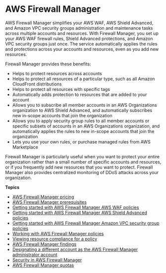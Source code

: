 # AWS Firewall Manager<a name="fms-chapter"></a>

AWS Firewall Manager simplifies your AWS WAF, AWS Shield Advanced, and Amazon VPC security groups administration and maintenance tasks across multiple accounts and resources\. With Firewall Manager, you set up your AWS WAF firewall rules, Shield Advanced protections, and Amazon VPC security groups just once\. The service automatically applies the rules and protections across your accounts and resources, even as you add new resources\. 

Firewall Manager provides these benefits:
+ Helps to protect resources across accounts
+ Helps to protect all resources of a particular type, such as all Amazon CloudFront distributions
+ Helps to protect all resources with specific tags
+ Automatically adds protection to resources that are added to your account
+ Allows you to subscribe all member accounts in an AWS Organizations organization to AWS Shield Advanced, and automatically subscribes new in\-scope accounts that join the organization
+ Allows you to apply security group rules to all member accounts or specific subsets of accounts in an AWS Organizations organization, and automatically applies the rules to new in\-scope accounts that join the organization
+ Lets you use your own rules, or purchase managed rules from AWS Marketplace

Firewall Manager is particularly useful when you want to protect your entire organization rather than a small number of specific accounts and resources, or if you frequently add new resources that you want to protect\. Firewall Manager also provides centralized monitoring of DDoS attacks across your organization\.

**Topics**
+ [AWS Firewall Manager pricing](aws-fms-pricing.md)
+ [AWS Firewall Manager prerequisites](fms-prereq.md)
+ [Getting started with AWS Firewall Manager AWS WAF policies](getting-started-fms.md)
+ [Getting started with AWS Firewall Manager AWS Shield Advanced policies](getting-started-fms-shield.md)
+ [Getting started with AWS Firewall Manager Amazon VPC security group policies](getting-started-fms-security-group.md)
+ [Working with AWS Firewall Manager policies](working-with-policies.md)
+ [Viewing resource compliance for a policy](fms-compliance.md)
+ [AWS Firewall Manager findings](fms-findings.md)
+ [Designating a different account as the AWS Firewall Manager administrator account](fms-change-administrator.md)
+ [Security in AWS Firewall Manager](fms-security.md)
+ [AWS Firewall Manager quotas](fms-limits.md)